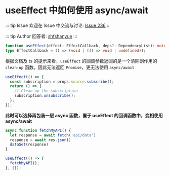 # useEffect 中如何使用 async/await



::: tip Issue 
 欢迎在 Issue 中交流与讨论: [Issue 236](https://github.com/shfshanyue/Daily-Question/issues/236) 
:::

::: tip Author 
回答者: [shfshanyue](https://github.com/shfshanyue) 
:::

``` ts
function useEffect(effect: EffectCallback, deps?: DependencyList): void;
type EffectCallback = () => (void | (() => void | undefined));
```

根据文档及 ts 的提示来看，`useEffect` 的回调参数返回的是一个清除副作用的 `clean-up` 函数。因此无法返回 `Promise`，更无法使用 `async/await`

``` js
useEffect(() => {
  const subscription = props.source.subscribe();
  return () => {
    // Clean up the subscription
    subscription.unsubscribe();
  };
});
```

**此时可以选择再包装一层 async 函数，置于 useEffect 的回调函数中，变相使用 async/await**

``` jsx
async function fetchMyAPI() {
  let response = await fetch('api/data')
  response = await res.json()
  dataSet(response)
}

useEffect(() => {
  fetchMyAPI();
}, []);
```